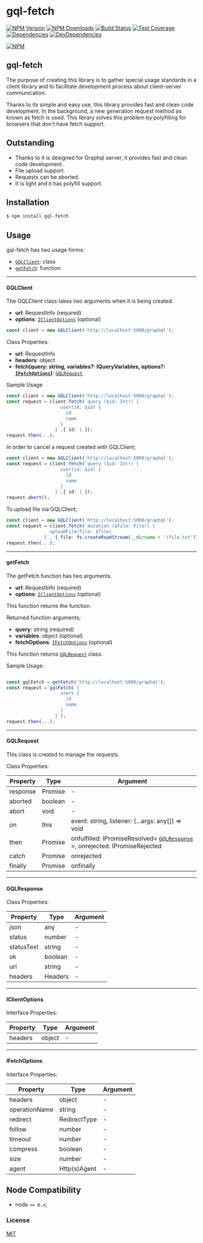 # gql-fetch

[![NPM Version][npm-image]][npm-url]
[![NPM Downloads][downloads-image]][downloads-url]
[![Build Status][travis-image]][travis-url]
[![Test Coverage][coveralls-image]][coveralls-url]
[![Dependencies][dependencies-image]][dependencies-url]
[![DevDependencies][devdependencies-image]][devdependencies-url]

[![NPM](https://nodei.co/npm/gql-fetch.png?downloads=true&downloadRank=true)](https://nodei.co/npm/gql-fetch/)

## gql-fetch

The purpose of creating this library is to gather special usage standards in a 
client library and to facilitate development process about client-server communication.

Thanks to its simple and easy use, this library provides fast and clean code development.
In the background, a new generation request method as known as fetch is used.
This library solves this problem by polyfilling for browsers that don't have fetch support.

## Outstanding

* Thanks to it is designed for Graphql server,  it provides fast and clean code development.
* File upload support.
* Requests can be aborted.
* It is light and it has polyfill support.

## Installation

```sh
$ npm install gql-fetch
```

## Usage

gql-fetch has two usage forms:

- [`GQLClient`](#GQLClient): class
- [`getFetch`](#getFetch): function

---
#### GQLClient
The GQLClient class takes two arguments when it is being created.
- **url**: RequestInfo (required)
- **options**: [`IClientOptions`](#IClientOptions) (optional)

```ts
const client = new GQLClient('http://localhost:5000/graphql');
```

Class Properties:
- **url**: RequestInfo
- **headers**: object
- **fetch(query: string, variables?: IQueryVariables, options?: [`IFetchOptions`](#IFetchOptions))**: [`GQLRequest`](#GQLRequest)

Sample Usage
```ts
const client = new GQLClient('http://localhost:5000/graphql');
const request = client.fetch(`query ($id: Int!) {                                   
                    user(id: $id) {
                      id 
                      name                                                                                                      
                    }                      
                  }`,{ id: 1 });
request.then(...);                  
```

In order to cancel a request created with GQLClient;
```ts
const client = new GQLClient('http://localhost:5000/graphql');
const request = client.fetch(`query ($id: Int!) {                                   
                    user(id: $id) {
                      id 
                      name                                                                                                      
                    }                      
                  }`,{ id: 1 });
request.abort();                  
```

To upload file via GQLClient;
```ts
const client = new GQLClient('http://localhost:5000/graphql');
const request = client.fetch(`mutation ($file: File!) {
                uploadFile(file: $file)           
              }`, { file: fs.createReadStream(__dirname + '/file.txt')});
request.then(...);
```

---
#### getFetch

The getFetch function has two arguments.
- **url**: RequestInfo (required)
- **options**: [`IClientOptions`](#IClientOptions) (optional)

This function returns the function.

Returned function arguments;
- **query**: string (required)
- **variables**:  object (optional)
- **fetchOptions**:  [`IFetchOptions`](#IFetchOptions) (optional)

This function returns [`GQLRequest`](#GQLRequest) class. 
 
Sample Usage:
```ts

const gqlFetch = getFetch('http://localhost:5000/graphql');
const request = gqlFetch(`{                                   
                    users {
                      id 
                      name
                    }                      
                  }`);              
request.then(...);
```

---
#### GQLRequest

This class is created to manage the requests.

Class Properties:

| Property          | Type          | Argument                                                |
| ----------------- |---------------| ----------------------------------------------------- |
| response          | Promise       |  -                                                      |
| aborted           | boolean       |  -                                                      |
| abort             | void          |  -                                                      |
| on                | this          |  event: string, listener: (...args: any[]) => void  |
| then              | Promise       |  onfulfilled: IPromiseResolved< [`GQLResponse`](#GQLResponse) >, onrejected: IPromiseRejected |
| catch             | Promise       |  onrejected                                             |
| finally           | Promise       |  onfinally                                              |

---
#### GQLResponse

Class Properties:

| Property          | Type          | Argument                 |
| ----------------- |---------------| ------------------------ |
| json              | any           |  -                       |
| status            | number        |  -                       |
| statusText        | string        |  -                       |
| ok                | boolean       |  -                       |
| url               | string        |  -                       |
| headers           | Headers       |  -                       |

---
#### IClientOptions

Interface Properties:

| Property          | Type          | Argument                 |
| ----------------- |---------------| ------------------------ |
| headers           | object        |  -                       |

---
#### IFetchOptions

Interface Properties:

| Property          | Type          | Argument                 |
| ----------------- |---------------| ------------------------ |
| headers           | object        |  -                       |
| operationName     | string        |  -                       |
| redirect          | RedirectType  |  -                       |
| follow            | number        |  -                       |
| timeout           | number        |  -                       |
| compress          | boolean       |  -                       |
| size              | number        |  -                       |
| agent             | Http(s)Agent  |  -                       |

## Node Compatibility

  - node `>= 6.x`;
  
### License
[MIT](LICENSE)

[npm-image]: https://img.shields.io/npm/v/gql-fetch.svg
[npm-url]: https://npmjs.org/package/gql-fetch
[travis-image]: https://img.shields.io/travis/gqlorg/gql-fetch/master.svg
[travis-url]: https://travis-ci.org/gqlorg/gql-fetch
[coveralls-image]: https://img.shields.io/coveralls/gqlorg/gql-fetch/master.svg
[coveralls-url]: https://coveralls.io/r/gqlorg/gql-fetch
[downloads-image]: https://img.shields.io/npm/dm/gql-fetch.svg
[downloads-url]: https://npmjs.org/package/gql-fetch
[gitter-image]: https://badges.gitter.im/gqlorg/gql-fetch.svg
[gitter-url]: https://gitter.im/gqlorg/gql-fetch?utm_source=badge&utm_medium=badge&utm_campaign=pr-badge&utm_content=badge
[dependencies-image]: https://david-dm.org/gqlorg/gql-fetch/status.svg
[dependencies-url]:https://david-dm.org/gqlorg/gql-fetch
[devdependencies-image]: https://david-dm.org/gqlorg/gql-fetch/dev-status.svg
[devdependencies-url]:https://david-dm.org/gqlorg/gql-fetch?type=dev
[quality-image]: http://npm.packagequality.com/shield/gql-fetch.png
[quality-url]: http://packagequality.com/#?package=gql-fetch
